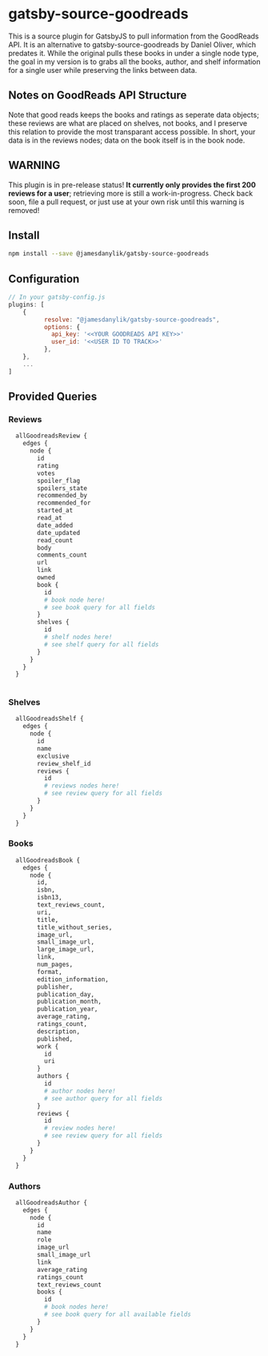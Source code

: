 # gatsby-source-goodreads

This is a source plugin for GatsbyJS to pull information from the GoodReads API.  It is an alternative to gatsby-source-goodreads by Daniel Oliver, which predates it.  While the original pulls these books in under a single node type, the goal in my version is to grabs all the books, author, and shelf information for a single user while preserving the links between data.  

## Notes on GoodReads API Structure
Note that good reads keeps the books and ratings as seperate data objects; these reviews are what are placed on shelves, not books, and I preserve this relation to provide the most transparant access possible.  In short, your data is in the reviews nodes; data on the book itself is in the book node.

## **WARNING**
This plugin is in pre-release status!  **It currently only provides the first 200 reviews for a user**; retrieving more is still a work-in-progress.  Check back soon, file a pull request, or just use at your own risk until this warning is removed!

## Install

```bash
npm install --save @jamesdanylik/gatsby-source-goodreads
```


## Configuration
```javascript
// In your gatsby-config.js
plugins: [
	{
	      resolve: "@jamesdanylik/gatsby-source-goodreads",
	      options: {
            api_key: '<<YOUR GOODREADS API KEY>>'
	        user_id: '<<USER ID TO TRACK>>'
	      },
	},
	...
]
```

## Provided Queries

### Reviews
```graphql
  allGoodreadsReview {
    edges {
      node {
        id
        rating
        votes
        spoiler_flag
        spoilers_state
        recommended_by
        recommended_for
        started_at
        read_at
        date_added
        date_updated
        read_count
        body
        comments_count
        url
        link
        owned
        book {
          id
          # book node here!
          # see book query for all fields
        }
        shelves {
          id
          # shelf nodes here!
          # see shelf query for all fields
        }
      }
    }
  }
  
```

### Shelves
```graphql
  allGoodreadsShelf {
    edges {
      node {
        id
        name
        exclusive
        review_shelf_id
        reviews {
          id
          # reviews nodes here!
          # see review query for all fields
        }
      }
    }
  }
```

### Books
```graphql
  allGoodreadsBook {
    edges {
      node {
        id, 
        isbn, 
        isbn13, 
        text_reviews_count, 
        uri, 
        title, 
        title_without_series, 
        image_url, 
        small_image_url, 
        large_image_url, 
        link, 
        num_pages, 
        format, 
        edition_information, 
        publisher, 
        publication_day, 
        publication_month, 
        publication_year, 
        average_rating, 
        ratings_count, 
        description,
        published,
        work {
          id
          uri
        }
        authors {
          id
          # author nodes here!
          # see author query for all fields
        }
        reviews {
          id
          # review nodes here!
          # see review query for all fields
        }
      }
    }
  }
```

### Authors
```graphql
  allGoodreadsAuthor {
    edges {
      node {
        id
        name
        role
        image_url
        small_image_url
        link
        average_rating
        ratings_count
        text_reviews_count
        books {
          id
          # book nodes here!
          # see book query for all available fields
        }
      }
    }
  }
```

